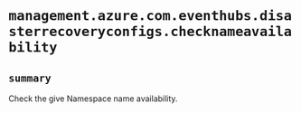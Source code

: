 # `management.azure.com.eventhubs.disasterrecoveryconfigs.checknameavailability`

## `summary`
Check the give Namespace name availability.


